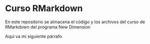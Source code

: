 # Curso RMarkdown

En este repositorio se almacena el código y los archivos del curso de RMarkdown del programa New Dimension

Aquí va mi siguiente párrafo

